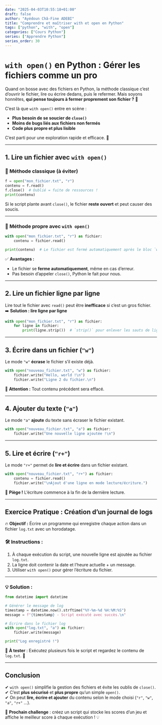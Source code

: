```yaml
---
date: "2025-04-03T10:55:18+01:00"
draft: false
author: "Ayédoun Châ-Fine ADEBI"
title: "Comprendre et maîtriser with et open en Python"
tags: ["python", "with", "open"]
categories: ["Cours Python"]
series: ["Apprendre Python"]
series_order: 30
---
```


# **`with open()` en Python : Gérer les fichiers comme un pro**

Quand on bosse avec des fichiers en Python, la méthode classique c’est d’ouvrir le fichier, lire ou écrire dedans, puis le refermer. Mais soyons honnêtes, **qui pense toujours à fermer proprement son fichier ?** 🤨

C’est là que `with open()` entre en scène :

- **Plus besoin de se soucier de `close()`**
- **Moins de bugs liés aux fichiers non fermés**
- **Code plus propre et plus lisible**

C’est parti pour une exploration rapide et efficace. 🚀

---

## **1. Lire un fichier avec `with open()`**

### 🔹 **Méthode classique (à éviter)**

```python
f = open("mon_fichier.txt", "r")
contenu = f.read()
f.close()  # Oublié = fuite de ressources !
print(contenu)
```

Si le script plante avant `close()`, le fichier **reste ouvert** et peut causer des soucis.

---

### 🔹 **Méthode propre avec `with open()`**

```python
with open("mon_fichier.txt", "r") as fichier:
    contenu = fichier.read()

print(contenu)  # Le fichier est fermé automatiquement après le bloc `with`
```

✅ **Avantages :**

- Le fichier se **ferme automatiquement**, même en cas d’erreur.
- Pas besoin d’appeler `close()`, Python le fait pour nous.

---

## **2. Lire un fichier ligne par ligne**

Lire tout le fichier avec `read()` peut être **inefficace** si c’est un gros fichier.  
➡️ **Solution : lire ligne par ligne**

```python
with open("mon_fichier.txt", "r") as fichier:
    for ligne in fichier:
        print(ligne.strip())  # `strip()` pour enlever les sauts de ligne inutiles
```

---

## **3. Écrire dans un fichier (`"w"`)**

Le mode `"w"` **écrase** le fichier s’il existe déjà.

```python
with open("nouveau_fichier.txt", "w") as fichier:
    fichier.write("Hello, world !\n")
    fichier.write("Ligne 2 du fichier.\n")
```

📌 **Attention :** Tout contenu précédent sera effacé.

---

## **4. Ajouter du texte (`"a"`)**

Le mode `"a"` **ajoute** du texte sans écraser le fichier existant.

```python
with open("nouveau_fichier.txt", "a") as fichier:
    fichier.write("Une nouvelle ligne ajoutée !\n")
```

---

## **5. Lire et écrire (`"r+"`)**

Le mode `"r+"` permet de **lire et écrire** dans un fichier existant.

```python
with open("nouveau_fichier.txt", "r+") as fichier:
    contenu = fichier.read()
    fichier.write("\nAjout d'une ligne en mode lecture/écriture.")
```

📌 **Piège !** L’écriture commence à la fin de la dernière lecture.

---

## **Exercice Pratique : Création d’un journal de logs**

🔥 **Objectif :** Écrire un programme qui enregistre chaque action dans un fichier `log.txt` avec un horodatage.

### 🛠 **Instructions :**

1. À chaque exécution du script, une nouvelle ligne est ajoutée au fichier `log.txt`.
2. La ligne doit contenir la date et l’heure actuelle + un message.
3. Utiliser `with open()` pour gérer l’écriture du fichier.

---

### **💡 Solution :**

```python
from datetime import datetime

# Générer le message de log
timestamp = datetime.now().strftime("%Y-%m-%d %H:%M:%S")
message = f"{timestamp} - Script exécuté avec succès.\n"

# Écrire dans le fichier log
with open("log.txt", "a") as fichier:
    fichier.write(message)

print("Log enregistré !")
```

📌 **À tester** : Exécutez plusieurs fois le script et regardez le contenu de `log.txt`. 🧐

---

## **Conclusion**

✔ `with open()` simplifie la gestion des fichiers et évite les oublis de `close()`.  
✔ C’est **plus sécurisé** et **plus propre** qu’un simple `open()`.  
✔ On peut **lire, écrire et ajouter** du contenu selon le mode choisi (`"r"`, `"w"`, `"a"`, `"r+"` …).

🚀 **Prochain challenge** : créez un script qui stocke les scores d’un jeu et affiche le meilleur score à chaque exécution ! 💡
